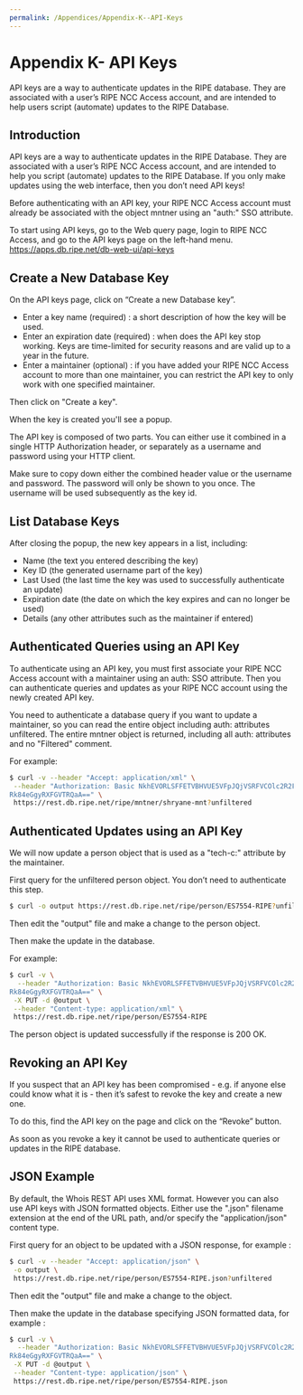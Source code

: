 ```yaml
---
permalink: /Appendices/Appendix-K--API-Keys
---
```


# Appendix K- API Keys

API keys are a way to authenticate updates in the RIPE database. They are associated with a user’s RIPE NCC Access account, and are intended to help users script (automate) updates to the RIPE Database.

## Introduction

API keys are a way to authenticate updates in the RIPE Database. They are associated with a user’s RIPE NCC Access account, and are intended to help you script (automate) updates to the RIPE Database. If you only make updates using the web interface, then you don’t need API keys!

Before authenticating with an API key, your RIPE NCC Access account must already be associated with the object mntner using an "auth:" SSO attribute.

To start using API keys, go to the Web query page, login to RIPE NCC Access, and go to the API keys page on the left-hand menu.
https://apps.db.ripe.net/db-web-ui/api-keys

## Create a New Database Key

On the API keys page, click on “Create a new Database key”.

* Enter a key name (required) : a short description of how the key will be used.
* Enter an expiration date (required) : when does the API key stop working. Keys are time-limited for security reasons and are valid up to a year in the future.
* Enter a maintainer (optional) : if you have added your RIPE NCC Access account to more than one maintainer, you can restrict the API key to only work with one specified maintainer.

Then click on "Create a key".

When the key is created you'll see a popup.

The API key is composed of two parts. You can either use it combined in a single HTTP Authorization header, or separately as a username and password using your HTTP client.

Make sure to copy down either the combined header value or the username and password. The password will only be shown to you once. The username will be used subsequently as the key id.

## List Database Keys

After closing the popup, the new key appears in a list, including:
* Name (the text you entered describing the key)
* Key ID (the generated username part of the key)
* Last Used (the last time the key was used to successfully authenticate an update)
* Expiration date (the date on which the key expires and can no longer be used)
* Details (any other attributes such as the maintainer if entered)

## Authenticated Queries using an API Key

To authenticate using an API key, you must first associate your RIPE NCC Access account with a maintainer using an auth: SSO attribute. Then you can authenticate queries and updates as your RIPE NCC account using the newly created API key.

You need to authenticate a database query if you want to update a maintainer, so you can read the entire object including auth: attributes unfiltered. The entire mntner object is returned, including all auth: attributes and no "Filtered" comment.

For example:
```bash
$ curl -v --header "Accept: application/xml" \
 --header "Authorization: Basic NkhEVORLSFFETVBHVUE5VFpJQjVSRFVCOlc2R2FFdDJTa1Ry
Rk84eGgyRXFGVTRQaA==" \
 https://rest.db.ripe.net/ripe/mntner/shryane-mnt?unfiltered
```
## Authenticated Updates using an API Key

We will now update a person object that is used as a "tech-c:" attribute by the maintainer.

First query for the unfiltered person object. You don’t need to authenticate this step.

```bash
$ curl -o output https://rest.db.ripe.net/ripe/person/ES7554-RIPE?unfiltered
```
Then edit the "output" file and make a change to the person object.

Then make the update in the database.

For example:
```bash
$ curl -v \
  --header "Authorization: Basic NkhEVORLSFFETVBHVUE5VFpJQjVSRFVCOlc2R2FFdDJTa1Ry
Rk84eGgyRXFGVTRQaA==" \
 -X PUT -d @output \
 --header "Content-type: application/xml" \
 https://rest.db.ripe.net/ripe/person/ES7554-RIPE
```

The person object is updated successfully if the response is 200 OK.

## Revoking an API Key

If you suspect that an API key has been compromised - e.g. if anyone else could know what it is - then it’s safest to revoke the key and create a new one.  

To do this, find the API key on the page and click on the “Revoke” button.

As soon as you revoke a key it cannot be used to authenticate queries or updates in the RIPE database.

## JSON Example

By default, the Whois REST API uses XML format. However you can also use API keys with JSON formatted objects. Either use the ".json" filename extension at the end of the URL path, and/or specify the "application/json" content type.
 
First query for an object to be updated with a JSON response, for example :
```bash
$ curl -v --header "Accept: application/json" \
 -o output \
 https://rest.db.ripe.net/ripe/person/ES7554-RIPE.json?unfiltered
```

Then edit the "output" file and make a change to the object.

Then make the update in the database specifying JSON formatted data, for example :
```bash
$ curl -v \
  --header "Authorization: Basic NkhEVORLSFFETVBHVUE5VFpJQjVSRFVCOlc2R2FFdDJTa1Ry
Rk84eGgyRXFGVTRQaA==" \
 -X PUT -d @output \
 --header "Content-type: application/json" \
 https://rest.db.ripe.net/ripe/person/ES7554-RIPE.json
```

